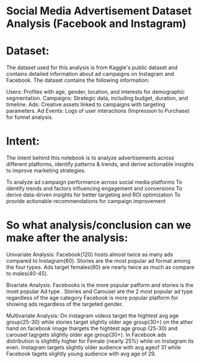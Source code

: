 # Social Media Advertisement Dataset Analysis (Facebook and Instagram)

# Dataset:
The dataset used for this analysis is from Kaggle's public dataset and contains detailed information about ad campaigns on Instagram and Facebook. The dataset contains the following information: 

Users: Profiles with age, gender, location, and interests for demographic segmentation.
Campaigns: Strategic data, including budget, duration, and timeline.
Ads: Creative assets linked to campaigns with targeting parameters.
Ad Events: Logs of user interactions (Impression to Purchase) for funnel analysis.

# Intent:
The intent behind this notebook is to analyze advertisements across different platforms, identify patterns & trends, and derive actionable insights to improve marketing strategies.

To analyze ad campaign performance across social media platforms
To identify trends and factors influencing engagement and conversions
To derive data-driven insights for better targeting and ROI optimization
To provide actionable recommendations for campaign improvement

# So what analysis/conclusion can we make after the analysis:
Univariate Analysis: 
  Facebook(120) hosts almost twice as many ads compared to Instagram(60).
  Stories are the most popular ad format among the four types.
  Ads target females(80) are nearly twice as much as compare to males(40-45).

Bivariate Analysis:
  Facebooks is the more popular patform and stories is the moet popular Ad type .
  Stories and Carousel are the 2 most popular ad type regardless of the age category
  Facebook is more popular platform for showing ads regardless of the targeted gender.

Multivariate Analysis:
  On instagram videos target the hightest avg age group(25-30) while stories target slightly older age group(30+) on the ather hand on facebook image thargets the hightest age group (25-30) and carousel tagrgets slightly older age group(30+).
  In Facebook ads distribution is slighttly higher for Female (nearly 25%) while on Instagram its even.
  Instagram targets slightly older audience with avg ageof 31 while Facebook tagets slightly young audience with avg age of 29.




